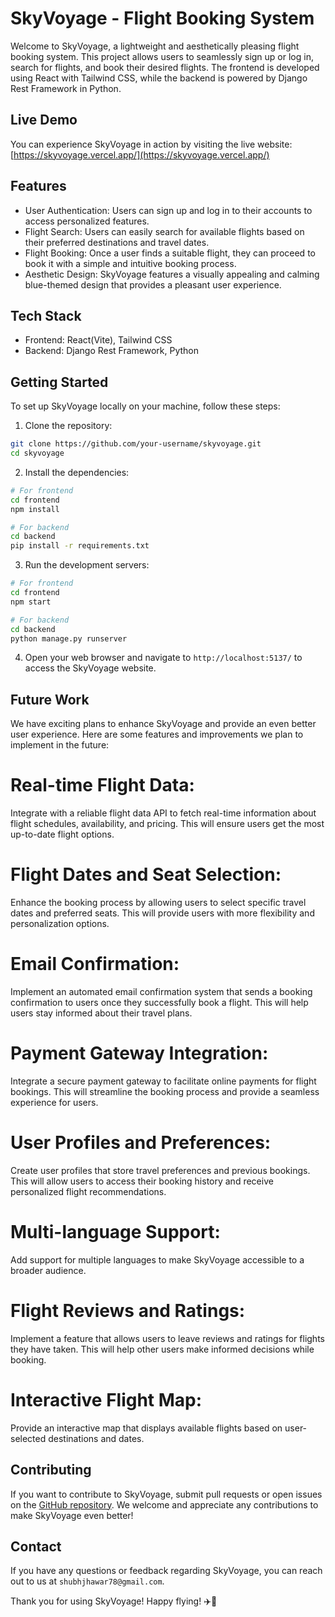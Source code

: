 # SkyVoyage - Flight Booking System

Welcome to SkyVoyage, a lightweight and aesthetically pleasing flight booking system. This project allows users to seamlessly sign up or log in, search for flights, and book their desired flights. The frontend is developed using React with Tailwind CSS, while the backend is powered by Django Rest Framework in Python.

## Live Demo
You can experience SkyVoyage in action by visiting the live website: [https://skyvoyage.vercel.app/](https://skyvoyage.vercel.app/)

## Features

- User Authentication: Users can sign up and log in to their accounts to access personalized features.
- Flight Search: Users can easily search for available flights based on their preferred destinations and travel dates.
- Flight Booking: Once a user finds a suitable flight, they can proceed to book it with a simple and intuitive booking process.
- Aesthetic Design: SkyVoyage features a visually appealing and calming blue-themed design that provides a pleasant user experience.

## Tech Stack

- Frontend: React(Vite), Tailwind CSS
- Backend: Django Rest Framework, Python

## Getting Started

To set up SkyVoyage locally on your machine, follow these steps:

1. Clone the repository:

```bash
git clone https://github.com/your-username/skyvoyage.git
cd skyvoyage
```

2. Install the dependencies:

```bash
# For frontend
cd frontend
npm install

# For backend
cd backend
pip install -r requirements.txt
```

3. Run the development servers:

```bash
# For frontend
cd frontend
npm start

# For backend
cd backend
python manage.py runserver
```

4. Open your web browser and navigate to `http://localhost:5137/` to access the SkyVoyage website.


## Future Work

We have exciting plans to enhance SkyVoyage and provide an even better user experience. Here are some features and improvements we plan to implement in the future:

# Real-time Flight Data: 
Integrate with a reliable flight data API to fetch real-time information about flight schedules, availability, and pricing. This will ensure users get the most up-to-date flight options.

# Flight Dates and Seat Selection: 
Enhance the booking process by allowing users to select specific travel dates and preferred seats. This will provide users with more flexibility and personalization options.

# Email Confirmation: 
Implement an automated email confirmation system that sends a booking confirmation to users once they successfully book a flight. This will help users stay informed about their travel plans.

# Payment Gateway Integration: 
Integrate a secure payment gateway to facilitate online payments for flight bookings. This will streamline the booking process and provide a seamless experience for users.

# User Profiles and Preferences: 
Create user profiles that store travel preferences and previous bookings. This will allow users to access their booking history and receive personalized flight recommendations.

# Multi-language Support: 
Add support for multiple languages to make SkyVoyage accessible to a broader audience.

# Flight Reviews and Ratings: 
Implement a feature that allows users to leave reviews and ratings for flights they have taken. This will help other users make informed decisions while booking.

# Interactive Flight Map: 
Provide an interactive map that displays available flights based on user-selected destinations and dates.


## Contributing

If you want to contribute to SkyVoyage, submit pull requests or open issues on the [GitHub repository](https://github.com/shubhjhawar/skyvoyage). We welcome and appreciate any contributions to make SkyVoyage even better!


## Contact

If you have any questions or feedback regarding SkyVoyage, you can reach out to us at `shubhjhawar78@gmail.com`.

Thank you for using SkyVoyage! Happy flying! ✈️🌌
